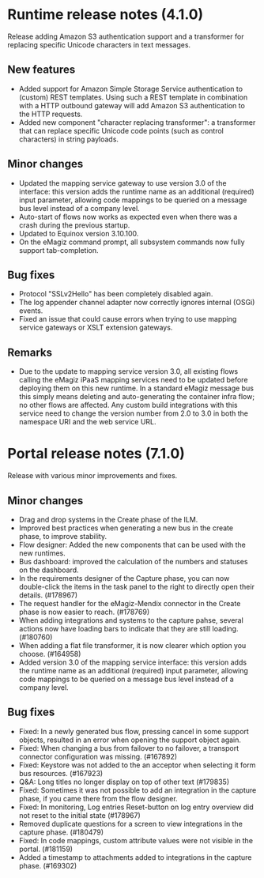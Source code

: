 # Runtime release notes (4.1.0)
Release adding Amazon S3 authentication support and a transformer for replacing specific Unicode characters in text messages.
## New features
- Added support for Amazon Simple Storage Service authentication to (custom) REST templates. Using such a REST template in combination with a HTTP outbound gateway will add Amazon S3 authentication to the HTTP requests.
- Added new component "character replacing transformer": a transformer that can replace specific Unicode code points (such as control characters) in string payloads.
## Minor changes
- Updated the mapping service gateway to use version 3.0 of the interface: this version adds the runtime name as an additional (required) input parameter, allowing code mappings to be queried on a message bus level instead of a company level.
- Auto-start of flows now works as expected even when there was a crash during the previous startup.
- Updated to Equinox version 3.10.100.
- On the eMagiz command prompt, all subsystem commands now fully support tab-completion.
## Bug fixes
- Protocol "SSLv2Hello" has been completely disabled again.
- The log appender channel adapter now correctly ignores internal (OSGi) events.
- Fixed an issue that could cause errors when trying to use mapping service gateways or XSLT extension gateways.
## Remarks
- Due to the update to mapping service version 3.0, all existing flows calling the eMagiz iPaaS mapping services need to be updated before deploying them on this new runtime. In a standard eMagiz message bus this simply means deleting and auto-generating the container infra flow; no other flows are affected. Any custom build integrations with this service need to change the version number from 2.0 to 3.0 in both the namespace URI and the web service URL.

# Portal release notes (7.1.0)
Release with various minor improvements and fixes.
## Minor changes
- Drag and drop systems in the Create phase of the ILM.
- Improved best practices when generating a new bus in the create phase, to improve stability.
- Flow designer: Added the new components that can be used with the new runtimes.
- Bus dashboard: improved the calculation of the numbers and statuses on the dashboard.
- In the requirements designer of the Capture phase, you can now double-click the items in the task panel to the right to directly open their details. (#178967)
- The request handler for the eMagiz-Mendix connector in the Create phase is now easier to reach. (#178769)
- When adding integrations and systems to the capture pahse, several actions now have loading bars to indicate that they are still loading. (#180760)
- When adding a flat file transformer, it is now clearer which option you choose. (#164958)
- Added version 3.0 of the mapping service interface: this version adds the runtime name as an additional (required) input parameter, allowing code mappings to be queried on a message bus level instead of a company level.
## Bug fixes
- Fixed: In a newly generated bus flow, pressing cancel in some support objects, resulted in an error when opening the support object again.
- Fixed: When changing a bus from failover to no failover, a transport connector configuration was missing. (#167892)
- Fixed: Keystore was not added to the an acceptor when selecting it form bus resources. (#167923)
- Q&A: Long titles no longer display on top of other text (#179835)
- Fixed: Sometimes it was not possible to add an integration in the capture phase, if you came there from the flow designer.
- Fixed: In monitoring, Log entries Reset-button on log entry overview did not reset to the initial state (#178967)
- Removed duplicate questions for a screen to view integrations in the capture phase. (#180479)
- Fixed: In code mappings, custom attribute values were not visible in the portal. (#181159)
- Added a timestamp to attachments added to integrations in the capture phase. (#169302)
